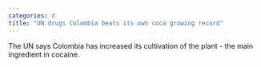```yaml
---
categories: d
title: "UN drugs Colombia beats its own coca growing record"
---
```

The UN says Colombia has increased its cultivation of the plant - the main ingredient in cocaine.